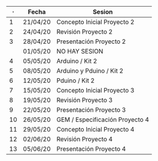 | ·  | Fecha    | Sesion                          |
|----|----------|---------------------------------|
| 1  | 21/04/20 | Concepto Inicial Proyecto 2     |
| 2  | 24/04/20 | Revisión Proyecto 2             |
| 3  | 28/04/20 | Presentación Proyecto 2         |
|    | 01/05/20 | NO HAY SESION                   |
| 4  | 05/05/20 | Arduino / Kit 2                 |
| 5  | 08/05/20 | Arduino y Pduino / Kit 2        |
| 6  | 12/05/20 | Pduino / Kit 2                  |
| 7  | 15/05/20 | Concepto Inicial Proyecto 3     |
| 8  | 19/05/20 | Revisión Proyecto 3             |
| 9  | 22/05/20 | Presentación Proyecto 3         |
| 10 | 26/05/20 | GEM / Especificación Proyecto 4 |
| 11 | 29/05/20 | Concepto Inicial Proyecto 4     |
| 12 | 02/06/20 | Revisión Proyecto 4             |
| 13 | 05/06/20 | Presentación Proyecto 4         |
